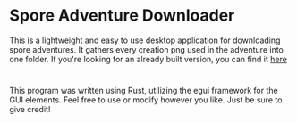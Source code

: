 # Spore Adventure Downloader
This is a lightweight and easy to use desktop application for downloading spore adventures. It gathers every creation png used in the adventure into one folder.
If you're looking for an already built version, you can find it [here](https://red-lattice.github.io/SADL_downloads_and_info/)
#
This program was written using Rust, utilizing the egui framework for the GUI elements. Feel free to use or modify however you like. Just be sure to give credit!
